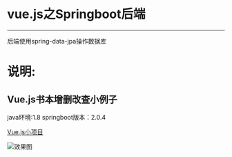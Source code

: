 ﻿# vue.js之Springboot后端
---
后端使用spring-data-jpa操作数据库

# 说明:
## Vue.js书本增删改查小例子
java环境:1.8
springboot版本：2.0.4

[Vue.js小项目](https://github.com/teenyda/vuedemo)

![效果图](http://pdv8bh429.bkt.clouddn.com/%E6%95%88%E6%9E%9C%E5%9B%BE.png)



